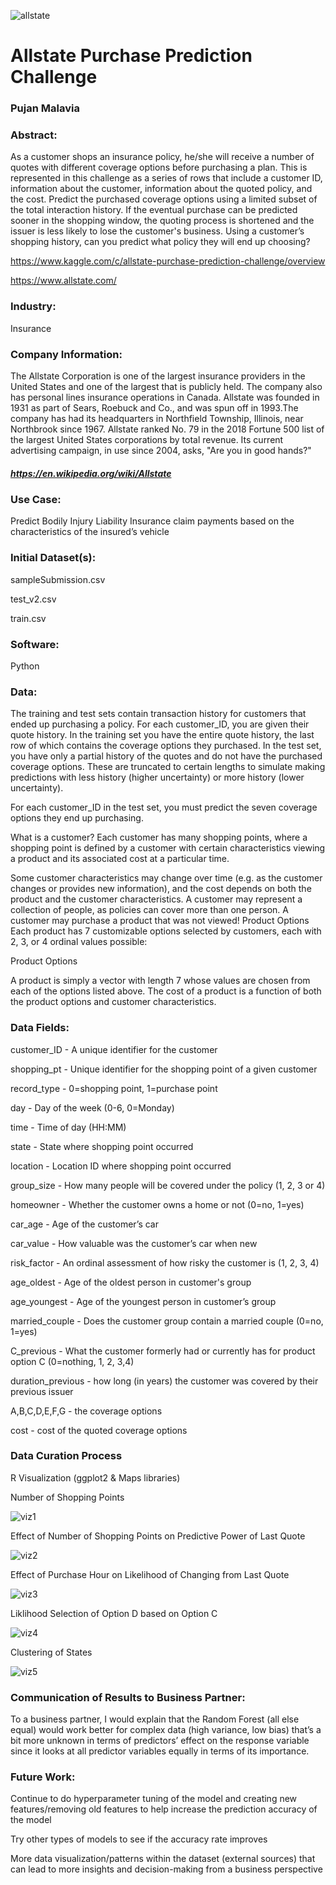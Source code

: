 ![allstate](https://user-images.githubusercontent.com/19572673/62312597-8e5d9780-b45c-11e9-84d5-ba8994ccb7f7.jpg)
# Allstate Purchase Prediction Challenge
### Pujan Malavia

### Abstract:
As a customer shops an insurance policy, he/she will receive a number of quotes with different coverage options before purchasing a plan. This is represented in this challenge as a series of rows that include a customer ID, information about the customer, information about the quoted policy, and the cost. Predict the purchased coverage options using a limited subset of the total interaction history. If the eventual purchase can be predicted sooner in the shopping window, the quoting process is shortened and the issuer is less likely to lose the customer's business. Using a customer’s shopping history, can you predict what policy they will end up choosing? 

https://www.kaggle.com/c/allstate-purchase-prediction-challenge/overview

https://www.allstate.com/

### Industry: 
Insurance

### Company Information:
The Allstate Corporation is one of the largest insurance providers in the United States and one of the largest that is publicly held. The company also has personal lines insurance operations in Canada. Allstate was founded in 1931 as part of Sears, Roebuck and Co., and was spun off in 1993.The company has had its headquarters in Northfield Township, Illinois, near Northbrook since 1967. Allstate ranked No. 79 in the 2018 Fortune 500 list of the largest United States corporations by total revenue. Its current advertising campaign, in use since 2004, asks, "Are you in good hands?" 
##### https://en.wikipedia.org/wiki/Allstate

### Use Case:
Predict Bodily Injury Liability Insurance claim payments based on the characteristics of the insured’s vehicle

### Initial Dataset(s):

sampleSubmission.csv

test_v2.csv

train.csv

### Software:

Python

### Data:
The training and test sets contain transaction history for customers that ended up purchasing a policy. For each customer_ID, you are given their quote history. In the training set you have the entire quote history, the last row of which contains the coverage options they purchased. In the test set, you have only a partial history of the quotes and do not have the purchased coverage options. These are truncated to certain lengths to simulate making predictions with less history (higher uncertainty) or more history (lower uncertainty).

For each customer_ID in the test set, you must predict the seven coverage options they end up purchasing.

What is a customer?
Each customer has many shopping points, where a shopping point is defined by a customer with certain characteristics viewing a product and its associated cost at a particular time.

Some customer characteristics may change over time (e.g. as the customer changes or provides new information), and the cost depends on both the product and the customer characteristics.
A customer may represent a collection of people, as policies can cover more than one person.
A customer may purchase a product that was not viewed!
Product Options
Each product has 7 customizable options selected by customers, each with 2, 3, or 4 ordinal values possible:

Product Options

A product is simply a vector with length 7 whose values are chosen from each of the options listed above. The cost of a product is a function of both the product options and customer characteristics.

### Data Fields:

customer_ID - A unique identifier for the customer

shopping_pt - Unique identifier for the shopping point of a given customer

record_type - 0=shopping point, 1=purchase point

day - Day of the week (0-6, 0=Monday)

time - Time of day (HH:MM)

state - State where shopping point occurred

location - Location ID where shopping point occurred

group_size - How many people will be covered under the policy (1, 2, 3 or 4)

homeowner - Whether the customer owns a home or not (0=no, 1=yes)

car_age - Age of the customer’s car

car_value - How valuable was the customer’s car when new

risk_factor - An ordinal assessment of how risky the customer is (1, 2, 3, 4)

age_oldest - Age of the oldest person in customer's group

age_youngest - Age of the youngest person in customer’s group

married_couple - Does the customer group contain a married couple (0=no, 1=yes)

C_previous - What the customer formerly had or currently has for product option C (0=nothing, 1, 2, 3,4)

duration_previous -  how long (in years) the customer was covered by their previous issuer

A,B,C,D,E,F,G - the coverage options

cost - cost of the quoted coverage options

### Data Curation Process

R Visualization (ggplot2 & Maps libraries)

Number of Shopping Points

![viz1](https://user-images.githubusercontent.com/19572673/86279846-b42d7800-bba8-11ea-8633-d35253b49793.png)

Effect of Number of Shopping Points on Predictive Power of Last Quote

![viz2](https://user-images.githubusercontent.com/19572673/86279849-b4c60e80-bba8-11ea-8798-574ca5049fa9.png)

Effect of Purchase Hour on Likelihood of Changing from Last Quote

![viz3](https://user-images.githubusercontent.com/19572673/86279851-b4c60e80-bba8-11ea-9497-95d3cf4ba903.png)

Liklihood Selection of Option D based on Option C

![viz4](https://user-images.githubusercontent.com/19572673/86279852-b4c60e80-bba8-11ea-8ca0-991f9c3f0557.png)

Clustering of States

![viz5](https://user-images.githubusercontent.com/19572673/86279854-b4c60e80-bba8-11ea-9bfd-c4d5676bbc2f.png)

### Communication of Results to Business Partner:
To a business partner, I would explain that the Random Forest (all else equal) would work better for complex data (high variance, low bias) that’s a bit more unknown in terms of predictors’ effect on the response variable since it looks at all predictor variables equally in terms of its importance.

### Future Work:
Continue to do hyperparameter tuning of the model and creating new features/removing old features to help increase the prediction accuracy of the model

Try other types of models to see if the accuracy rate improves

More data visualization/patterns within the dataset (external sources) that can lead to more insights and decision-making from a business perspective
